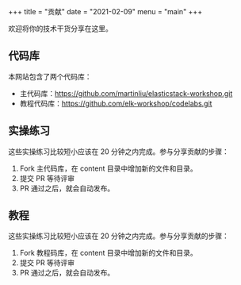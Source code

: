 +++
title = "贡献"
date = "2021-02-09"
menu = "main"
+++

欢迎将你的技术干货分享在这里。

## 代码库

本网站包含了两个代码库：

* 主代码库：https://github.com/martinliu/elasticstack-workshop.git
* 教程代码库：https://github.com/elk-workshop/codelabs.git

## 实操练习

这些实操练习比较短小应该在 20 分钟之内完成。参与分享贡献的步骤：

1. Fork 主代码库，在 content 目录中增加新的文件和目录。
2. 提交 PR 等待评审
3. PR 通过之后，就会自动发布。

## 教程

这些实操练习比较短小应该在 20 分钟之内完成。参与分享贡献的步骤：

1. Fork 教程码库，在 content 目录中增加新的文件和目录。
2. 提交 PR 等待评审
3. PR 通过之后，就会自动发布。